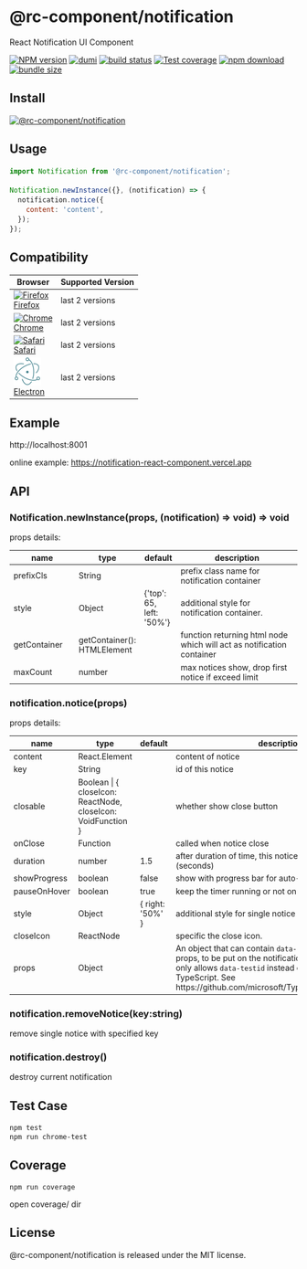 # @rc-component/notification

React Notification UI Component

[![NPM version][npm-image]][npm-url] [![dumi](https://img.shields.io/badge/docs%20by-dumi-blue?style=flat-square)](https://github.com/umijs/dumi) [![build status][github-actions-image]][github-actions-url] [![Test coverage][coveralls-image]][coveralls-url] [![npm download][download-image]][download-url] [![bundle size][bundlephobia-image]][bundlephobia-url]

[npm-image]: http://img.shields.io/npm/v/@rc-component/notification.svg?style=flat-square
[npm-url]: http://npmjs.org/package/@rc-component/notification
[github-actions-image]: https://github.com/react-component/notification/workflows/CI/badge.svg
[github-actions-url]: https://github.com/react-component/notification/actions
[coveralls-image]: https://img.shields.io/coveralls/react-component/notification.svg?style=flat-square
[coveralls-url]: https://coveralls.io/r/react-component/notification?branch=master
[download-image]: https://img.shields.io/npm/dm/@rc-component/notification.svg?style=flat-square
[download-url]: https://npmjs.org/package/@rc-component/notification
[bundlephobia-url]: https://bundlephobia.com/result?p=@rc-component/notification
[bundlephobia-image]: https://badgen.net/bundlephobia/minzip/@rc-component/notification

## Install

[![@rc-component/notification](https://nodei.co/npm/@rc-component/notification.png)](https://npmjs.org/package/@rc-component/notification)

## Usage

```js
import Notification from '@rc-component/notification';

Notification.newInstance({}, (notification) => {
  notification.notice({
    content: 'content',
  });
});
```

## Compatibility

| Browser                                                                                                                                                                   | Supported Version |
| ------------------------------------------------------------------------------------------------------------------------------------------------------------------------- | ----------------- |
| [![Firefox](https://raw.githubusercontent.com/alrra/browser-logos/master/src/firefox/firefox_48x48.png)<br>Firefox](http://godban.github.io/browsers-support-badges/)     | last 2 versions   |
| [![Chrome](https://raw.githubusercontent.com/alrra/browser-logos/master/src/chrome/chrome_48x48.png)<br>Chrome](http://godban.github.io/browsers-support-badges/)         | last 2 versions   |
| [![Safari](https://raw.githubusercontent.com/alrra/browser-logos/master/src/safari/safari_48x48.png)<br>Safari](http://godban.github.io/browsers-support-badges/)         | last 2 versions   |
| [![Electron](https://raw.githubusercontent.com/alrra/browser-logos/master/src/electron/electron_48x48.png)<br>Electron](http://godban.github.io/browsers-support-badges/) | last 2 versions   |

## Example

http://localhost:8001

online example: https://notification-react-component.vercel.app

## API

### Notification.newInstance(props, (notification) => void) => void

props details:

<table class="table table-bordered table-striped">
    <thead>
    <tr>
        <th style="width: 100px;">name</th>
        <th style="width: 50px;">type</th>
        <th style="width: 50px;">default</th>
        <th>description</th>
    </tr>
    </thead>
    <tbody>
        <tr>
          <td>prefixCls</td>
          <td>String</td>
          <td></td>
          <td>prefix class name for notification container</td>
        </tr>
        <tr>
          <td>style</td>
          <td>Object</td>
          <td>{'top': 65, left: '50%'}</td>
          <td>additional style for notification container.</td>
        </tr>
        <tr>
          <td>getContainer</td>
          <td>getContainer(): HTMLElement</td>
          <td></td>
          <td>function returning html node which will act as notification container</td>
        </tr>
        <tr>
          <td>maxCount</td>
          <td>number</td>
          <td></td>
          <td>max notices show, drop first notice if exceed limit</td>
        </tr>
    </tbody>
</table>

### notification.notice(props)

props details:

<table class="table table-bordered table-striped">
    <thead>
    <tr>
        <th style="width: 100px;">name</th>
        <th style="width: 50px;">type</th>
        <th style="width: 50px;">default</th>
        <th>description</th>
    </tr>
    </thead>
    <tbody>
        <tr>
          <td>content</td>
          <td>React.Element</td>
          <td></td>
          <td>content of notice</td>
        </tr>
        <tr>
          <td>key</td>
          <td>String</td>
          <td></td>
          <td>id of this notice</td>
        </tr>
        <tr>
          <td>closable</td>
          <td>Boolean | { closeIcon: ReactNode, closeIcon: VoidFunction }</td>
          <td></td>
          <td>whether show close button</td>
        </tr>
        <tr>
          <td>onClose</td>
          <td>Function</td>
          <td></td>
          <td>called when notice close</td>
        </tr>
        <tr>
          <td>duration</td>
          <td>number</td>
          <td>1.5</td>
          <td>after duration of time, this notice will disappear.(seconds)</td>
        </tr>
        <tr>
          <td>showProgress</td>
          <td>boolean</td>
          <td>false</td>
          <td>show with progress bar for auto-closing notification</td>
        </tr>
        <tr>
          <td>pauseOnHover</td>
          <td>boolean</td>
          <td>true</td>
          <td>keep the timer running or not on hover</td>
        </tr>
        <tr>
          <td>style</td>
          <td>Object</td>
          <td> { right: '50%' } </td>
          <td>additional style for single notice node.</td>
        </tr>
        <tr>
          <td>closeIcon</td>
          <td>ReactNode</td>
          <td></td>
          <td>specific the close icon.</td>
        </tr>
        <tr>
          <td>props</td>
          <td>Object</td>
          <td></td>
          <td>An object that can contain <code>data-*</code>, <code>aria-*</code>, or <code>role</code> props, to be put on the notification <code>div</code>. This currently only allows <code>data-testid</code> instead of <code>data-*</code> in TypeScript. See https://github.com/microsoft/TypeScript/issues/28960.</td>
        </tr>
    </tbody>
</table>

### notification.removeNotice(key:string)

remove single notice with specified key

### notification.destroy()

destroy current notification

## Test Case

```
npm test
npm run chrome-test
```

## Coverage

```
npm run coverage
```

open coverage/ dir

## License

@rc-component/notification is released under the MIT license.
